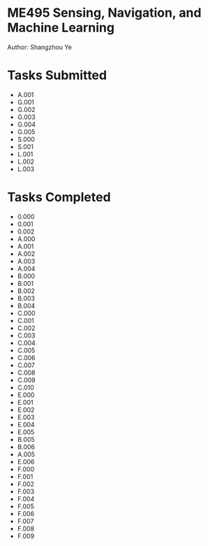 # ME495 Sensing, Navigation, and Machine Learning
Author: Shangzhou Ye

# Tasks Submitted

- A.001
- G.001
- G.002
- G.003
- G.004
- G.005
- S.000
- S.001
- L.001
- L.002
- L.003

# Tasks Completed

- 0.000
- 0.001
- 0.002
- A.000
- A.001
- A.002
- A.003
- A.004
- B.000
- B.001
- B.002
- B.003
- B.004
- C.000
- C.001
- C.002
- C.003
- C.004
- C.005
- C.006
- C.007
- C.008
- C.009
- C.010
- E.000
- E.001
- E.002
- E.003
- E.004
- E.005
- B.005
- B.006
- A.005
- E.006
- F.000
- F.001
- F.002
- F.003
- F.004
- F.005
- F.006
- F.007
- F.008
- F.009
